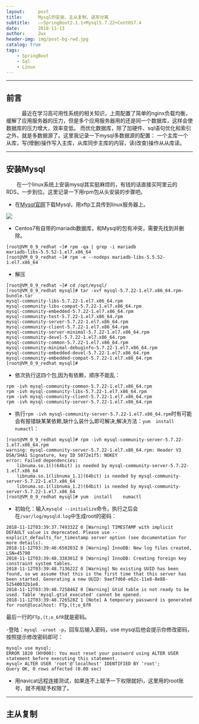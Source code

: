 ```yaml
---
layout:     post
title:      Mysql的安装、主从复制、读写分离
subtitle:   ——SpringBoot2.1.1+Mysql5.7.22+CentOS7.4
date:       2018-11-13
author:     Zwx
header-img: img/post-bg-rwd.jpg
catalog: true
tags:
    - SpringBoot
    - Sql
    - Linux
---
```


---
## 前言
　　　最近在学习高可用性系统的相关知识，上周配置了简单的nginx负载均衡，缓解了应用服务器的压力，但是多个应用服务器用的还是同一个数据库，这样会使数据库的压力增大，效率变低。
而优化数据库，除了加硬件、sql语句优化和索引之外，就是多数据源了。这里我记录一下mysql多数据源的配置：
一个主库一个从库，写(增删)操作写入主库，从库同步主库的内容，读(改查)操作从从库读。

---
## 安装Mysql
　　在一个linux系统上安装mysql其实挺麻烦的，有钱的话直接买阿里云的RDS，一步到位。这里记录一下用rpm包从头安装的步骤吧。

- 在[Mysql官网](https://dev.mysql.com/downloads/mysql/5.7.html#downloads)下载Mysql，用xftp工具传到linux服务器上。

![](http://pic.zwxzzz.top/downmysql.png)

- Centos7有自带的mariadb数据库，和Mysql的包有冲突，需要先找到并删除。
```
[root@VM_0_9_redhat ~]# rpm -qa | grep -i mariadb
mariadb-libs-5.5.52-1.el7.x86_64
[root@VM_0_9_redhat ~]# rpm -e --nodeps mariadb-libs-5.5.52-1.el7.x86_64
```
- 解压
```
[root@VM_0_9_redhat ~]# cd /opt/mysql/
[root@VM_0_9_redhat mysql]# tar -xvf mysql-5.7.22-1.el7.x86_64.rpm-bundle.tar 
mysql-community-libs-5.7.22-1.el7.x86_64.rpm
mysql-community-libs-compat-5.7.22-1.el7.x86_64.rpm
mysql-community-embedded-5.7.22-1.el7.x86_64.rpm
mysql-community-test-5.7.22-1.el7.x86_64.rpm
mysql-community-server-5.7.22-1.el7.x86_64.rpm
mysql-community-client-5.7.22-1.el7.x86_64.rpm
mysql-community-server-minimal-5.7.22-1.el7.x86_64.rpm
mysql-community-devel-5.7.22-1.el7.x86_64.rpm
mysql-community-common-5.7.22-1.el7.x86_64.rpm
mysql-community-minimal-debuginfo-5.7.22-1.el7.x86_64.rpm
mysql-community-embedded-devel-5.7.22-1.el7.x86_64.rpm
mysql-community-embedded-compat-5.7.22-1.el7.x86_64.rpm
[root@VM_0_9_redhat mysql]# 
```
- 依次执行这四个包,因为有依赖，顺序不能乱：
```
rpm -ivh mysql-community-common-5.7.22-1.el7.x86_64.rpm
rpm -ivh mysql-community-libs-5.7.22-1.el7.x86_64.rpm
rpm -ivh mysql-community-client-5.7.22-1.el7.x86_64.rpm
rpm -ivh mysql-community-server-5.7.22-1.el7.x86_64.rpm
```
- 执行`rpm -ivh mysql-community-server-5.7.22-1.el7.x86_64.rpm`时有可能会有报错缺某某依赖,缺什么装什么即可解决,解决方法：`yum  install    numactl`：
```
[root@VM_0_9_redhat mysql]# rpm -ivh mysql-community-server-5.7.22-1.el7.x86_64.rpm
warning: mysql-community-server-5.7.22-1.el7.x86_64.rpm: Header V3 DSA/SHA1 Signature, key ID 5072e1f5: NOKEY
error: Failed dependencies:
	libnuma.so.1()(64bit) is needed by mysql-community-server-5.7.22-1.el7.x86_64
	libnuma.so.1(libnuma_1.1)(64bit) is needed by mysql-community-server-5.7.22-1.el7.x86_64
	libnuma.so.1(libnuma_1.2)(64bit) is needed by mysql-community-server-5.7.22-1.el7.x86_64
[root@VM_0_9_redhat mysql]# yum  install    numactl
```
- 初始化：输入`mysqld --initialize`命令，执行之后会在`/var/log/mysqld.log`中生成root的密码：
```
2018-11-12T03:39:37.749332Z 0 [Warning] TIMESTAMP with implicit DEFAULT value is deprecated. Please use --explicit_defaults_for_timestamp server option (see documentation for more details).
2018-11-12T03:39:46.650203Z 0 [Warning] InnoDB: New log files created, LSN=45790
2018-11-12T03:39:48.338301Z 0 [Warning] InnoDB: Creating foreign key constraint system tables.
2018-11-12T03:39:48.713622Z 0 [Warning] No existing UUID has been found, so we assume that this is the first time that this server has been started. Generating a new UUID: 9aef7d68-e62c-11e8-8e88-52540032b1e8.
2018-11-12T03:39:48.725846Z 0 [Warning] Gtid table is not ready to be used. Table 'mysql.gtid_executed' cannot be opened.
2018-11-12T03:39:48.726528Z 1 [Note] A temporary password is generated for root@localhost: FTp,(t;o_6fR
``` 
最后一行的`FTp,(t;o_6fR`就是密码。

-登陆：`mysql -uroot -p`，回车后输入密码，use mysql后他会提示你修改密码，按照提示修改密码即可：
```
mysql> use mysql;
ERROR 1820 (HY000): You must reset your password using ALTER USER statement before executing this statement.
mysql> ALTER USER 'root'@'localhost' IDENTIFIED BY 'root';
Query OK, 0 rows affected (0.00 sec)
```
- 用navicat远程连接测试，如果连不上赋予一下权限就好i，这里用的root账号，就不用赋予权限了。

---
## 主从复制













